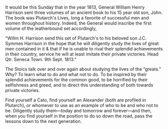 It would be this Sunday that in the year 1813, General William Henry Harrison sent three volumes of an ancient book to his 15 year old son, John. The book was Plutarch's Lives, long a favorite of successful men and women throughout history. Indeed, the General would inscribe the first volume of the leatherbound set accordingly,

"Willm H. Harrison send this set of Plutarch's to his beloved son J.C. Symmes Harrison in the hope that he will diligently study the lives of great men contained in it & that if he is unable to rival their splendid achievements in their country, service he will at least imitate their private victories. Head Qtr. Seneca Town. 9th Sept. 1813."

The Stoics talk over and over again about studying the lives of the “greats.” Why? To learn what to do and what not to do. To be inspired by their splendid achievements for the common good, to be horrified by their selfishness and greed, and to direct this understanding of both towards private victories.

Find yourself a Cato, find yourself an Alexander (both are profiled in Plutarch), or whomever to use as an example of who to be and who not to be. Diligently study them—today and tomorrow and forever—and then, when you find yourself in the position to do so down the road, pass the lessons down to the next generation.